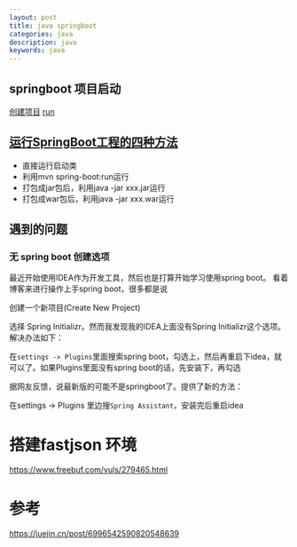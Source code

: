 ```yaml
---
layout: post
title: java springboot
categories: java
description: java
keywords: java
---
```

## springboot 项目启动

[创建项目](https://juejin.cn/post/6996542590820548639)
[run
](https://www.cainiaojc.com/springboot/springboot-run-application.html)

## [运行SpringBoot工程的四种方法](https://www.jianshu.com/p/0a91ee4600fa)

- 直接运行启动类
- 利用mvn spring-boot:run运行
- 打包成jar包后，利用java -jar xxx.jar运行
- 打包成war包后，利用java -jar xxx.war运行

## 遇到的问题

### 无 spring boot 创建选项
最近开始使用IDEA作为开发工具，然后也是打算开始学习使用spring boot。
看着博客来进行操作上手spring boot，很多都是说

创建一个新项目(Create New Project)

选择 Spring Initializr。然而我发现我的IDEA上面没有Spring Initializr这个选项。解决办法如下：

在`settings -> Plugins`里面搜索spring boot，勾选上，然后再重启下idea，就可以了。如果Plugins里面没有spring boot的话，先安装下，再勾选

 

据网友反馈，说最新版的可能不是springboot了。提供了新的方法：

在settings -> Plugins 里边搜`Spring Assistant`，安装完后重启idea

# 搭建fastjson 环境

https://www.freebuf.com/vuls/279465.html


# 参考
https://juejin.cn/post/6996542590820548639